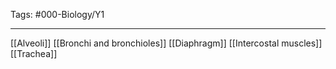 Tags: #000-Biology/Y1

---
[[Alveoli]]
[[Bronchi and bronchioles]]
[[Diaphragm]]
[[Intercostal muscles]]
[[Trachea]]
